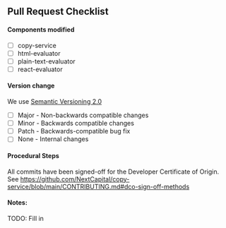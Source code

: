 ## Pull Request Checklist

<!--

🚨 THIS REPO IS PUBLIC! Be mindful of what you post here. 🚨

-->

#### Components modified

- [ ] copy-service
- [ ] html-evaluator
- [ ] plain-text-evaluator
- [ ] react-evaluator

#### Version change

We use [Semantic Versioning 2.0](https://semver.org/)

- [ ] Major - Non-backwards compatible changes
- [ ] Minor - Backwards compatible changes
- [ ] Patch - Backwards-compatible bug fix
- [ ] None - Internal changes

#### Procedural Steps

All commits have been signed-off for the Developer Certificate of Origin. See https://github.com/NextCapital/copy-service/blob/main/CONTRIBUTING.md#dco-sign-off-methods

#### **Notes:**

TODO: Fill in

